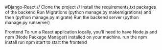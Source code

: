 #Django-React
// Clone the project 
// Install the requirements.txt packages of the backend
 Run Migrations (python manage.py makemigrations)  and then (python manage.py migrate)
 Run the backend server (python manage.py runserver)

 Frontend
 To run a React application locally, you'll need to have Node.js and npm (Node Package Manager) installed on your machine.
 run the npm install
 run npm start to start the frontend
